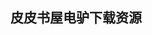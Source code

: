 ## 皮皮书屋电驴下载资源 

[JSP宝典.pdf]: (ed2k://|file|JSP%E5%AE%9D%E5%85%B8.pdf|9641146|7be8d1a7b67a09f5f87938402acc6729|h=eb6tl4ncdbhxbezob3ztwsuluwnvkupw|/)

[DOM Scripting 2nd.pdf]: (ed2k://|file|DOM%20Scripting%202nd.pdf|8471847|ea327c0994380a7786270843d2b61041|h=pqjssbgvkyrlpjhrqjysxrgclyzbabct|/)

[Pattern Recognition.pdf]: (ed2k://|file|Pattern%20Recognition.pdf|2591920|704ab39c244202f586165500eff0615a|h=w7xgmlv2d264rlb2wlaf6cjmdjh2e66y|/)

[Google Earth For Dummies.pdf]: (ed2k://|file|Google%20Earth%20For%20Dummies.pdf|18272508|ff5039fd836c99e811c6ff3b2d9c6b3d|h=ypk4uyrjvzky5nfmjh2ieq3z2l57sj64|/)

[PostGIS in Action.pdf]: (ed2k://|file|PostGIS%20in%20Action.pdf|16169262|c179e278c26d05bcfe0b92f9758011bd|h=zwgjwhqwrbxovfhwetzfalbsrpwvys33|/)

[Pattern Recognition, Fourth Edition.pdf]: (ed2k://|file|Pattern%20Recognition%2C%20Fourth%20Edition.pdf|13753824|9b6ac35a9a65d2d80aefd1ae0ee0e735|h=s77oh3qnrzpfb6u7yqhhvngxue6rmjax|/)

[深入浅出.WordPress.Head.First.WordPress.pdf]: (ed2k://|file|%E6%B7%B1%E5%85%A5%E6%B5%85%E5%87%BA.WordPress.Head.First.WordPress.pdf|21171526|eccff709461a2eebf536392faf653792|h=56hksy7hdkhyhnc6gtzmrzbsnkqk6cbp|/)

[Learning XML (2nd Edition).chm]: (ed2k://|file|Learning%20XML%20%282nd%20Edition%29.chm|1805687|32d1dbb78891de807bcd89c494526133|h=oseuip2d5pqaq5t5b3m4ggqxzik6jfky|/)

[CodeIgniter 1.7.pdf]: (ed2k://|file|CodeIgniter%201.7.pdf|3571057|8ff933e03ca2eb258941099cbad112ea|h=win7htqdcoefkghyozo6yqfgoaimonz4|/)

[The Presentation Secrets of Steve Jobs.pdf]: (ed2k://|file|The%20Presentation%20Secrets%20of%20Steve%20Jobs.pdf|2024768|fc907be6aa65d46fd3b79ab205e9e296|h=jiqvg3vtrhecvc2ykljdyldabaxvewn6|/)

[Struts2 权威指南.pdf]: (ed2k://|file|Struts2%20%E6%9D%83%E5%A8%81%E6%8C%87%E5%8D%97.pdf|20364027|92e417be6cbcf234c1a2b7b4d2599f2d|h=44lygocigml7ufuu37ufjtyosfks6hvd|/)

[An Introduction to Pattern Recognition_ A Matlab Approach.pdf]: (ed2k://|file|An%20Introduction%20to%20Pattern%20Recognition_%20A%20Matlab%20Approach.pdf|3242091|3457bfba2484176b256e80611042e94e|h=txm3o4pl7cszywxw3vwolceuvszleafg|/)

[Building and Testing with Gradle.pdf]: (ed2k://|file|Building%20and%20Testing%20with%20Gradle.pdf|5698381|f2a24648456ac43193cdd71bc1b28dc7|h=oftep5u2v6b2ox6cidrexebedujlkb4y|/)

[Developing Backbone.js Applications.pdf]: (ed2k://|file|Developing%20Backbone.js%20Applications.pdf|14108168|353b26122b0d828baf226cda02e565ef|h=fbmjuvguzafgz6a2dej4jbqpxjr3j3yb|/)

[Microsoft SharePoint 2010_ Building Solutions for SharePoint 2010.pdf]: (ed2k://|file|Microsoft%20SharePoint%202010_%20Building%20Solutions%20for%20SharePoint%202010.pdf|8872431|dbb80b55d344868f80eb215ae560d0d3|h=7o5jnhohv2fhtqw7yggbs7d5ovuo4je2|/)

[Spring 2.5 Aspect Oriented Programming.pdf]: (ed2k://|file|Spring%202.5%20Aspect%20Oriented%20Programming.pdf|7125247|54335b4a28210b624cd8590090773563|h=yn5e54m45wiciqsxx5pv6ucxne4msgez|/)

[Apple Aperture 2_ A workflow guide for digital photographers.pdf]: (ed2k://|file|Apple%20Aperture%202_%20A%20workflow%20guide%20for%20digital%20photographers.pdf|28061493|cf873cc15471b0e79eed79438d758f73|h=5qsvruvwf4cgyg6u2km2tpjygw6c2xu6|/)

[head+first+programming.pdf]: (ed2k://|file|head%2Bfirst%2Bprogramming.pdf|17646876|fa5b79c882aa0b4f98b7ac89e0ed2b83|h=mbllgsjmowb5qlrgaora26zk4ywtiqh7|/)

[JavaServer Faces 2.0, The Complete Reference.pdf]: (ed2k://|file|JavaServer%20Faces%202.0%2C%20The%20Complete%20Reference.pdf|7881014|ef91c30ad1ec71f6c18f66fdcce2149d|h=7lkvsrgpjiupdcu4ed2p3fux62k4azpf|/)

[Agile Retrospectives_ Making Good Teams Great.pdf]: (ed2k://|file|Agile%20Retrospectives_%20Making%20Good%20Teams%20Great.pdf|1375976|3d3c2068654302922de1f64a1b88c3ff|h=3hytfn7ievk7z2ulntlarrvxc5aufnpi|/)

[Entity Framework 4.0 Recipes_ A Problem-Solution Approach.pdf]: (ed2k://|file|Entity%20Framework%204.0%20Recipes_%20A%20Problem-Solution%20Approach.pdf|18724441|c785e29fcac2d9b0267baa0f73536872|h=6bnula444ct42qgalgokplwdiszarfam|/)

[Windows 8 and Windows Phone 8 Game Development.pdf]: (ed2k://|file|Windows%208%20and%20Windows%20Phone%208%20Game%20Development.pdf|10798916|9af72c6c1271da90c25d6fb0f1a372a5|h=isgp7obmxyl76ihvrzhrzvpzzgg5kie2|/)

[Adaptive Control_ Algorithms, Analysis and Applications.pdf]: (ed2k://|file|Adaptive%20Control_%20Algorithms%2C%20Analysis%20and%20Applications.pdf|6703578|9f2366970c052ce579f5731e7268692b|h=x5kbidl27zzsoromvh5hihoevuiponqs|/)

[Practical Apache Struts 2 Web 2.0 Projects.pdf]: (ed2k://|file|Practical%20Apache%20Struts%202%20Web%202.0%20Projects.pdf|5456779|b727c2cc5c90cd4aa0589e9aa485e0a4|h=nhsmrwcll72g5ia3yqsqbuek3lovsgcn|/)

[Ubuntu Linux Toolbox (2nd Editon).pdf]: (ed2k://|file|Ubuntu%20Linux%20Toolbox%20%282nd%20Editon%29.pdf|4733435|9e2ef07a487f1c59078b71b8c58f9348|h=d52kqop7mawmeeffdweswwgdkb5mqtsk|/)

[JavaScript 语言精粹.pdf]: (ed2k://|file|JavaScript%20%E8%AF%AD%E8%A8%80%E7%B2%BE%E7%B2%B9.pdf|20260890|31dc4e6f4dfc55c72553a78fa9685103|h=novx5666iccalnpbjkknvo3djp5sbykb|/)

[Apache Struts 2 Web Application Development.pdf]: (ed2k://|file|Apache%20Struts%202%20Web%20Application%20Development.pdf|4160101|47ebb232ac07b0e8872128f254ae3f74|h=ygmp3u44ca7m2r7e5xtwcgzaoxoiyt2g|/)

[精通Struts_基于MVC的Java Web设计与开发.pdf]: (ed2k://|file|%E7%B2%BE%E9%80%9AStruts_%E5%9F%BA%E4%BA%8EMVC%E7%9A%84Java%20Web%E8%AE%BE%E8%AE%A1%E4%B8%8E%E5%BC%80%E5%8F%91.pdf|20216405|5e201e124399d47ef7aa19d96043f914|h=26tfttwzidzbuiqibfzo2ot3pl6wx2l5|/)

[Art of Java Web Development_ Struts, Tapestry, Commons, Velocity, JUnit, Axis, Cocoon, InternetBeans, WebWork.pdf]: (ed2k://|file|Art%20of%20Java%20Web%20Development_%20Struts%2C%20Tapestry%2C%20Commons%2C%20Velocity%2C%20JUnit%2C%20Axis%2C%20Cocoon%2C%20InternetBeans%2C%20WebWork.pdf|15927195|a39d436f3e4a1bcd77c869ff73701df5|h=zg7xkyhgf6rzjolm7l3hp2sn2ngxl3af|/)

[《安全参考》2013年8月刊.pdf]: (ed2k://|file|%E3%80%8A%E5%AE%89%E5%85%A8%E5%8F%82%E8%80%83%E3%80%8B2013%E5%B9%B48%E6%9C%88%E5%88%8A.pdf|10561794|759125d545cdd7e433b772e1489845b1|h=rhyw5yfysxidnfmiacxcvxih7gxp7ihz|/)

[Beginning Apache Struts.pdf]: (ed2k://|file|Beginning%20Apache%20Struts.pdf|11676241|2f0b2db3e26139e66cfe58f5534b2613|h=m2wcasmh7cmgoo6lt7xzvgr7wvcolhvu|/)

[.NET 设计规范, 第2版.pdf]: (ed2k://|file|.NET%20%E8%AE%BE%E8%AE%A1%E8%A7%84%E8%8C%83%2C%20%E7%AC%AC2%E7%89%88.pdf|47628484|3c0662638b9f5c324a5142a7046f2d49|h=4c4bgfivcm5svcnhabucsivwlgz25pxg|/)

[The Struts Framework_ Practical Guide for Java Programmers.pdf]: (ed2k://|file|The%20Struts%20Framework_%20Practical%20Guide%20for%20Java%20Programmers.pdf|5501591|9a360757d428bf18756cf4712c107d0f|h=g2exsxajioarhgb5bnuxr7ryijwn2htw|/)

[深入浅出Struts 2.pdf]: (ed2k://|file|%E6%B7%B1%E5%85%A5%E6%B5%85%E5%87%BAStruts%202.pdf|1095506|007fd9bae33f143e51fbe16d2d72818c|h=viv2ztsuz2ngsclrscl3je53rossiv5b|/)

[Processing_ Creative Coding and Computational Art.pdf]: (ed2k://|file|Processing_%20Creative%20Coding%20and%20Computational%20Art.pdf|15098450|38ba2d293725137e2b6cb4ab746632d8|h=2c2un44qktd5pnv6clrrkbbd6kriz5qr|/)

[轻量级J2EE企业应用实战–Struts+Spring+Hibernate整合开发.pdf]: (ed2k://|file|%E8%BD%BB%E9%87%8F%E7%BA%A7J2EE%E4%BC%81%E4%B8%9A%E5%BA%94%E7%94%A8%E5%AE%9E%E6%88%98%E2%80%93Struts%2BSpring%2BHibernate%E6%95%B4%E5%90%88%E5%BC%80%E5%8F%91.pdf|23467684|74f83e3bfe3876a2625d5b8bc7d8c68e|h=w4hlqehkhi6e734ftrb5gwnivel7wega|/)

[高频电子线路.pdf]: (ed2k://|file|%E9%AB%98%E9%A2%91%E7%94%B5%E5%AD%90%E7%BA%BF%E8%B7%AF.pdf|6012640|2d226a9b6e92866757d425ece3ae59f2|h=dvbi3br6er33kdk6clw725petfpr7dee|/)

[IOS design_a case study.pdf]: (ed2k://|file|IOS%20design_a%20case%20study.pdf|46934158|254fb580d556fe79eb6a2cb6d0d2074c|h=pb5l5szecu7wqkfpivqpuayb5hjm23qt|/)

[Mastering Perl.pdf]: (ed2k://|file|Mastering%20Perl.pdf|7765315|93839cac173e16b556771655e7e5f0f5|h=dnmu7tlldo5fpnftgzftf3vv7akg36ej|/)

[Google Power Tools Bible.chm]: (ed2k://|file|Google%20Power%20Tools%20Bible.chm|33166711|5770cf1233f5945588d0cb9ad0b0a1b3|h=of346mt7xdg33re3iz4pwc63vcea6hm6|/)

[Mac OS X Leopard Bible.pdf]: (ed2k://|file|Mac%20OS%20X%20Leopard%20Bible.pdf|30887227|b1afbbde79a128af9e5787a6ebbbbce2|h=k5lpkhnqisg5zqvhnircjofpnernfqeo|/)

[Flex Solutions_ Essential Techniques for Flex 2 and 3 Developers.pdf]: (ed2k://|file|Flex%20Solutions_%20Essential%20Techniques%20for%20Flex%202%20and%203%20Developers.pdf|11492988|0c2a69b63e837fbfa2363c9ea56dc77a|h=vpr7jtm23dq6o55or4gqyulbkg6aizpw|/)

[Linux黑客大曝光：Linux安全机密与解决方案.pdf]: (ed2k://|file|Linux%E9%BB%91%E5%AE%A2%E5%A4%A7%E6%9B%9D%E5%85%89%EF%BC%9ALinux%E5%AE%89%E5%85%A8%E6%9C%BA%E5%AF%86%E4%B8%8E%E8%A7%A3%E5%86%B3%E6%96%B9%E6%A1%88.pdf|35256823|c610375262e95929d9721fe5bc886634|h=dw5hqkene22zxwxq57ynlgg6xyzzhkln|/)

[Mac OS X Leopard Portable Genius.pdf]: (ed2k://|file|Mac%20OS%20X%20Leopard%20Portable%20Genius.pdf|26083706|602da42ff3ce9c2ada8c4ce46c38cfab|h=w5mnrd74krkrmbv7cua7c3xj2ld6fnwo|/)

[Programming in Lua, Third Edition.pdf]: (ed2k://|file|Programming%20in%20Lua%2C%20Third%20Edition.pdf|2101334|9ca621e47bfef6f82d81089d3cbaae9b|h=t4wwem5c4t5yuptyvdolo4fhyo76knhu|/)

[Programming Entity Framework.chm]: (ed2k://|file|Programming%20Entity%20Framework.chm|9091813|84051aa1000f1ed418413f1ea0bd83e3|h=ngkxyfl6xcxj7wwzr7pralkogx2skfkc|/)

[Twitter Marketing For Dummies.pdf]: (ed2k://|file|Twitter%20Marketing%20For%20Dummies.pdf|8651989|e46c1809fecc79d9ef7972b4012503ff|h=a7kfafk62giinfrxe23wyh3t7dk5n2uj|/)

[企业应用架构模式.rar]: (ed2k://|file|%E4%BC%81%E4%B8%9A%E5%BA%94%E7%94%A8%E6%9E%B6%E6%9E%84%E6%A8%A1%E5%BC%8F.rar|11758646|a3cbd87678b74f21a5e47e7d86e8f1af|h=urb5tvqpwwagkculzhzedzckaacx5dfj|/)

[Apress.Pro.SharePoint.Disaster.Recovery.and.High.Availability.2nd.Edition.Sep.2013.pdf]: (ed2k://|file|Apress.Pro.SharePoint.Disaster.Recovery.and.High.Availability.2nd.Edition.Sep.2013.pdf|11773341|8f4a3aa26ea495d93a3ed8162410e0e7|h=jakwozvmwvc6xrvafwj5u3iwtcco7zab|/)

[Android软件安全与逆向分析【完整扫描版】.pdf]: (ed2k://|file|Android%E8%BD%AF%E4%BB%B6%E5%AE%89%E5%85%A8%E4%B8%8E%E9%80%86%E5%90%91%E5%88%86%E6%9E%90%E3%80%90%E5%AE%8C%E6%95%B4%E6%89%AB%E6%8F%8F%E7%89%88%E3%80%91.pdf|51367410|ffcea217f52eaf5dc6437cee7ac164d2|h=l4us4iv3vt6rqnpuqubgpmyz3us6t6am|/)

[Software Testing Fundamentals_ Methods and Metrics.chm]: (ed2k://|file|Software%20Testing%20Fundamentals_%20Methods%20and%20Metrics.chm|13944598|84c89a2d587f870420388cd2fb9f4b87|h=nynegh6wnvtmnjra4ren5t6hk45fjc7c|/)

[Two Scoops of Django.pdf]: (ed2k://|file|Two%20Scoops%20of%20Django.pdf|4687829|9b38f1fa70765c9a9e56cc60e9d0bb38|h=gvkheafcqki3izsbhpq4aueralkseowe|/)

[VBA For Dummies.pdf]: (ed2k://|file|VBA%20For%20Dummies.pdf|9244910|bda396660335c9be3dfbfb8b5498b942|h=qydt4ceycdyhggxkycvdfarjjoyhr45z|/)

[Shell脚本专家指南.pdf]: (ed2k://|file|Shell%E8%84%9A%E6%9C%AC%E4%B8%93%E5%AE%B6%E6%8C%87%E5%8D%97.pdf|17380719|e4f7b1f87d85d1f152614c5f80481ca1|h=6hgt5sszyo2ae5ypzmxftxcssbc3aouv|/)

[Instant Burp Suite Starter.pdf]: (ed2k://|file|Instant%20Burp%20Suite%20Starter.pdf|2164361|cf317960759513b798c3db124a98abf8|h=em3ethihgtbmp7vixexe2izkgxbu52yp|/)

[Peopleware_ Productive Projects and Teams, 3rd Edition.pdf]: (ed2k://|file|Peopleware_%20Productive%20Projects%20and%20Teams%2C%203rd%20Edition.pdf|2474942|da0bf861304097db61b79ae854fb2ea1|h=cen5af4ed7jt266jmwfnghojfibgd3ru|/)

[Introduction to the Art of Programming Using Scala.pdf]: (ed2k://|file|Introduction%20to%20the%20Art%20of%20Programming%20Using%20Scala.pdf|7622408|6d15a60ec9006c211a71eb149ba7885f|h=qfrl2de3no6pry47uu5au47pg5anxqov|/)

[Spring Persistence with Hibernate.pdf]: (ed2k://|file|Spring%20Persistence%20with%20Hibernate.pdf|8137837|c7f05591bb08760f7f48153aaab92946|h=bonwwhjzew35hiep2am5ijiqh5n3dfds|/)

[Taking Your iPhone 4S to the Max_ For iPhone 4S and Other iOS 5-Enabled iPhones.pdf]: (ed2k://|file|Taking%20Your%20iPhone%204S%20to%20the%20Max_%20For%20iPhone%204S%20and%20Other%20iOS%205-Enabled%20iPhones.pdf|19757598|22b5636baef22e6d99d58e12dadbc425|h=lj5ctpxzwi5l6zzlwfc4vuoycp6sn5w6|/)

[Mastering AutoCAD 2008 and AutoCAD LT 2008.pdf]: (ed2k://|file|Mastering%20AutoCAD%202008%20and%20AutoCAD%20LT%202008.pdf|44590637|452fa937a398cc5e9f70c340523c10ac|h=v3vpwtnuynt55om7exelkvdh7ugeyqiv|/)

[Apple Training Series_ Mac OS X Deployment v10.5.pdf]: (ed2k://|file|Apple%20Training%20Series_%20Mac%20OS%20X%20Deployment%20v10.5.pdf|9560489|5125417a7429847415aaea5562d1bf93|h=eq2prhxv3hcpwylouaiucu6yn2maaw5y|/)

[Flex 4 Fun.pdf]: (ed2k://|file|Flex%204%20Fun.pdf|7386196|66f8b4b6ea221cf2122ece5b8511411e|h=igac4h6wib4yqwlpcjttbtn377r25dzz|/)

[The Dark Side of Software Engineering.pdf]: (ed2k://|file|The%20Dark%20Side%20of%20Software%20Engineering.pdf|1785131|ccbaf3a7ecac5b10a1f41b560d064192|h=yjhucjb23stnypepseakm4gygtebpd7r|/)

[Regulated Grammars and Automata.pdf]: (ed2k://|file|Regulated%20Grammars%20and%20Automata.pdf|6129648|b685e29e4bb4b1d480881f06afda8bf3|h=jxmae2hpo6uyn6jrycpjab4rsaysfapb|/)

[Object-Oriented Software Construction 2nd edition.pdf]: (ed2k://|file|Object-Oriented%20Software%20Construction%202nd%20edition.pdf|10435499|0de29c16ba759a3115fe1f1eb2c4f1d5|h=wy2jx7ebn53cydnxcl7vcomlr7up75v3|/)

[Sams Teach Yourself ASP.NET 4 in 24 Hours_ Complete Starter Kit, Portable Documents.pdf]: (ed2k://|file|Sams%20Teach%20Yourself%20ASP.NET%204%20in%2024%20Hours_%20Complete%20Starter%20Kit%2C%20Portable%20Documents.pdf|33421715|2ad0bd70df0e733e17cbf49387dd8a9c|h=chcqxjpofek22nopir5swmxudwcv5vod|/)

[Evolutionary Computation in Dynamic and Uncertain Environments.pdf]: (ed2k://|file|Evolutionary%20Computation%20in%20Dynamic%20and%20Uncertain%20Environments.pdf|18482454|517bb038f00361ad4ba3c361948b719f|h=4c4hnlwcyftxsznu7lfuczgbf7opsk6v|/)

[Scientific Computing with Multicore and Accelerators.pdf]: (ed2k://|file|Scientific%20Computing%20with%20Multicore%20and%20Accelerators.pdf|8612751|d4b954bbd3ef699a2681bb12d59e070d|h=wvmherl7fe5yulb7k3fa6eqkvzor7j4r|/)

[Beginning Django E-Commerce.pdf]: (ed2k://|file|Beginning%20Django%20E-Commerce.pdf|4990684|6ac87130f9840b3fc2dcf7b89322a780|h=mhorvud5yvzvkvnl2xaem7wjoxvhzutx|/)

[Guide to Wireless Network Security.pdf]: (ed2k://|file|Guide%20to%20Wireless%20Network%20Security.pdf|64950114|ac16f5034ca5023aab03d9d8867b0b38|h=2tfce76t7puzztx3e33bhvybyhsbflzi|/)

[Linux Toys II.pdf]: (ed2k://|file|Linux%20Toys%20II.pdf|9525839|f8b2e5e70bc11858220d4db0289bc162|h=ed2a2jdqzw3fi5np5lb6roebp2fdfc2x|/)

[WordPress Complete.pdf]: (ed2k://|file|WordPress%20Complete.pdf|20900124|4984d2eea548c83c277d231aeb85b5cf|h=k3gduzvd3bidf6ua6b6h6vlbrtgkuozb|/)

[Fundamentals Of Digital Logic With VHDL Design 3rd Edition.pdf]: (ed2k://|file|Fundamentals%20Of%20Digital%20Logic%20With%20VHDL%20Design%203rd%20Edition.pdf|12755598|9d56e31b00ab61c50a90b26e4658da4e|h=cxih3vrxfvck7mscxv32rrlz3izm46sb|/)

[Concepts in Programming Languages.pdf]: (ed2k://|file|Concepts%20in%20Programming%20Languages.pdf|2557956|07dcea48189d70a6a4b706b39dbce765|h=kag3wnqca5zbeovex6qbyoxwked76ace|/)

[Linux®.chm]: (ed2k://|file|Linux%C2%AE.chm|19256987|623cfc484b688ac2a33d9d6bcd5adb7d|h=ippijsljqfsrccsc22gljeftc7aythnm|/)

[GPU PRO 4.pdf]: (ed2k://|file|GPU%20PRO%204.pdf|14980982|7d0cf99c33613987ee6ee0d8a82c7cfe|h=n2lbsru3tggxniimz4gpy4aa2k5yhj7f|/)

[Linux内核源代码.pdf]: (ed2k://|file|Linux%E5%86%85%E6%A0%B8%E6%BA%90%E4%BB%A3%E7%A0%81.pdf|36577234|ddab66ccf172dd4e6f3e8bd68f8d0d0d|h=lp4vyn7bisfnamgrzp52y47ylx7q4jvv|/)

[Wireless Hacks, 2nd Edition.chm]: (ed2k://|file|Wireless%20Hacks%2C%202nd%20Edition.chm|5031413|50386f311871edf8ef52ed0e03c3bf08|h=biozxsyqfvg5bajgm5knpy2tkil23236|/)

[iPhone开发基础教程（二）.pdf]: (ed2k://|file|iPhone%E5%BC%80%E5%8F%91%E5%9F%BA%E7%A1%80%E6%95%99%E7%A8%8B%EF%BC%88%E4%BA%8C%EF%BC%89.pdf|40852954|9a4584ddb3606b42d1e891dd27ed2623|h=lfj4pm4tuzgw6tobmjuljhu4smyonf5f|/)

[MPLS Next Steps, Volume 1.pdf]: (ed2k://|file|MPLS%20Next%20Steps%2C%20Volume%201.pdf|6291256|15f37e65d3236d7ce60501c70cba7339|h=46bvju76kg5g3hck6ehjj4yrsmg2lfi6|/)

